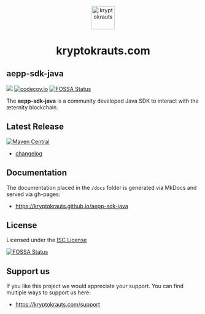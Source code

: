 <p align="center">
  <a href="https://kryptokrauts.com">
    <img alt="kryptokrauts" src="https://kryptokrauts.com/img/logo.svg" width="60" />
  </a>
</p>
<h1 align="center">
  kryptokrauts.com
</h1>

## aepp-sdk-java
<a href='https://github.com/kryptokrauts/aepp-sdk-java/actions?query=workflow%3ASnapshot'><img src='https://github.com/kryptokrauts/aepp-sdk-java/workflows/Snapshot/badge.svg'></a>
[![codecov.io](http://codecov.io/github/kryptokrauts/aepp-sdk-java/coverage.svg?branch=3.x)](https://codecov.io/gh/kryptokrauts/aepp-sdk-java/branch/3.x)
[![FOSSA Status](https://app.fossa.com/api/projects/git%2Bgithub.com%2Fkryptokrauts%2Faepp-sdk-java.svg?type=shield)](https://app.fossa.com/projects/git%2Bgithub.com%2Fkryptokrauts%2Faepp-sdk-java?ref=badge_shield)
 
The **aepp-sdk-java** is a community developed Java SDK to interact with the æternity blockchain.

## Latest Release
[![Maven Central](https://maven-badges.herokuapp.com/maven-central/com.kryptokrauts/aepp-sdk-java/badge.svg)](https://maven-badges.herokuapp.com/maven-central/com.kryptokrauts/aepp-sdk-java)
- [changelog](docs/changelog.md)

## Documentation
The documentation placed in the `/docs` folder is generated via MkDocs and served via gh-pages:
- https://kryptokrauts.github.io/aepp-sdk-java

## License

Licensed under the [ISC License](LICENSE)

[![FOSSA Status](https://app.fossa.com/api/projects/git%2Bgithub.com%2Fkryptokrauts%2Faepp-sdk-java.svg?type=large)](https://app.fossa.com/projects/git%2Bgithub.com%2Fkryptokrauts%2Faepp-sdk-java?ref=badge_large)

## Support us

If you like this project we would appreciate your support. You can find multiple ways to support us here:

- https://kryptokrauts.com/support
